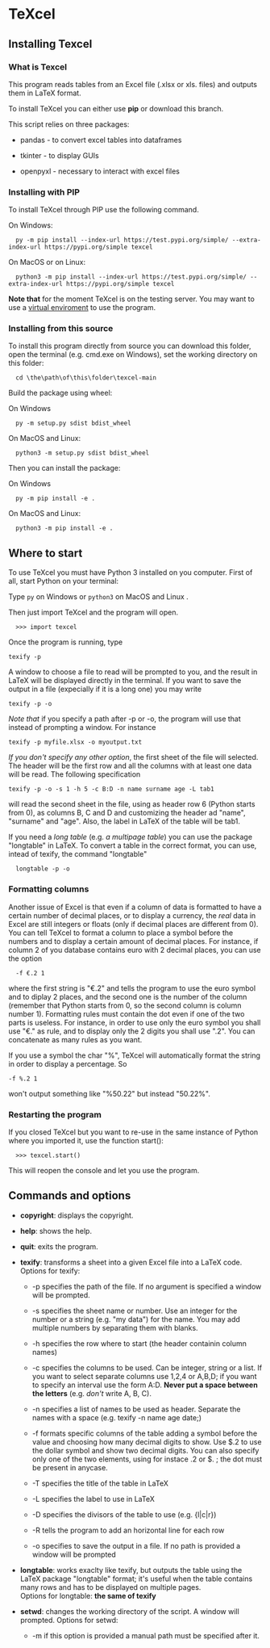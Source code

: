 # TeXcel


## Installing Texcel 


### What is Texcel
This program reads tables from an Excel file (.xlsx or xls. files) and outputs them in LaTeX format. 

To install TeXcel you can either use **pip** or download this branch.

This script relies on three packages: 

   -  pandas - to convert excel tables into dataframes    
    
   -  tkinter - to display GUIs
    
   -  openpyxl - necessary to interact with excel files
    



### Installing with PIP


To install TeXcel through PIP use the following command.

On Windows:

      py -m pip install --index-url https://test.pypi.org/simple/ --extra-index-url https://pypi.org/simple texcel

On MacOS or on Linux:

      python3 -m pip install --index-url https://test.pypi.org/simple/ --extra-index-url https://pypi.org/simple texcel


**Note that** for the moment TeXcel is on the testing server. You may want to use a [virtual enviroment](https://packaging.python.org/en/latest/guides/installing-using-pip-and-virtual-environments/)  to use the program. 




### Installing from this source


To install this program directly from source you can download this folder, open the terminal (e.g. cmd.exe on Windows), set the working directory on this folder:

      cd \the\path\of\this\folder\texcel-main

Build the package using wheel: 

On Windows

      py -m setup.py sdist bdist_wheel

On MacOS and Linux:

      python3 -m setup.py sdist bdist_wheel


Then you can install the package:

On Windows 

      py -m pip install -e .

On MacOS and Linux:

      python3 -m pip install -e .



## Where to start


To use TeXcel you must have Python 3 installed on you computer. First of all, start Python on your terminal:

Type <code>py</code> on Windows or <code>python3</code> on MacOS and Linux .

Then just import TeXcel and the program will open.

      >>> import texcel

Once the program is running, type 

    texify -p
    
A window to choose a file to read will be prompted to you, and the result in LaTeX will be displayed directly in the terminal. If you want to save the output in a file (expecially if it is a long one) you may write

    texify -p -o
    
_Note that_ if you specify a path after -p or -o, the program will use that instead of prompting a window. For instance

    texify -p myfile.xlsx -o myoutput.txt

_If you don't specify any other option_, the first sheet of the file will selected. The header will be the first row and all the columns with at least one data will be read. 
The following specification 
   
    texify -p -o -s 1 -h 5 -c B:D -n name surname age -L tab1
    
will read the second sheet in the file, using as header row 6 (Python starts from 0), as columns B, C and D and customizing the header ad "name", "surname" and "age". Also, the label in LaTeX of the table will be tab1. 

If you need a _long table_ (e.g. *a multipage table*) you can use the package "longtable" in LaTeX. To convert a table in the correct format, you can use, intead of texify, the command "longtable"

      longtable -p -o 



### Formatting columns


Another issue of Excel is that even if a column of data is formatted to have a certain number of decimal places, or to display a currency, the _real_ data in Excel are still integers or floats (only if decimal places are different from 0). You can tell TeXcel to format a column to place a symbol before the numbers and to display a certain amount of decimal places. 
For instance, if column 2 of you database contains euro with 2 decimal places, you can use the option 

      -f €.2 1
   
where the first string is "€.2" and tells the program to use the euro symbol and to diplay 2 places, and the second one is the number of the column (remember that Python starts from 0, so the second column is column number 1).
Formatting rules must contain the dot even if one of the two parts is useless. For instance, in order to use only the euro symbol you shall use "€." as rule, and to display only the 2 digits you shall use ".2". You can concatenate as many rules as you want. 

If you use a symbol the char "%", TeXcel will automatically format the string in order to display a percentage. So 

    -f %.2 1
  
won't output something like "%50.22" but instead "50.22%". 


### Restarting the program

If you closed TeXcel but you want to re-use in the same instance of Python where you imported it, use the function start():

      >>> texcel.start()

This will reopen the console and let you use the program. 



## Commands and options


 -  **copyright**: displays the copyright.

 -  **help**: shows the help.

 -  **quit**: exits the program.

 -  **texify**: transforms a sheet into a given Excel file into a LaTeX code. Options for texify:
      -  -p specifies the path of the file. If no argument is specified a window will be prompted.
    
      -  -s specifies the sheet name or number. Use an integer for the number or a string (e.g. "my data") for the name. You may add multiple numbers by separating them          with blanks. 
    
      -  -h  specifies the row where to start (the header containin column names)
    
      -  -c  specifies the columns to be used. Can be integer, string or a list. If you want to select separate columns use 1,2,4 or A,B,D; if you want to specify an interval use the form A:D. **Never put a space between the letters** (e.g. _don't_ write A, B, C).
    
      -  -n  specifies a list of names to be used as header. Separate the names with a space (e.g. texify -n name age date;)
   
      -  -f  formats specific columns of the table adding a symbol before the value and choosing how many decimal digits to show. Use $.2 to use the dollar symbol and show two decimal digits. You can also specify only one of the two elements, using for instace .2 or $. ; the dot must be present in anycase.
    
      -  -T  specifies the title of the table in LaTeX
    
      -  -L  specifies the label to use in LaTeX
    
      -  -D  specifies the divisors of the table to use (e.g. {l|c|r})
   
      -  -R  tells the program to add an horizontal line for each row
    
      -  -o  specifies to save the output in a file. If no path is provided a window will be prompted
    
    

 -  **longtable**: works exaclty like texify, but outputs the table using the LaTeX package "longtable" format; it's useful when the table contains many rows and has to be displayed on multiple pages.  
Options for longtable: **the same of texify**


 -  **setwd**: changes the working directory of the script. A window will prompted. Options for setwd:

      -  -m if this option is provided a manual path must be specified after it.
